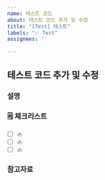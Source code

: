```yaml
---
name: 테스트 코드
about: 테스트 코드 추가 및 수정
title: "[Test] 테스트"
labels: "✅ Test"
assignees: ''

---
```


## 테스트 코드 추가 및 수정

### 설명

<!-- 간단한 설명을 작성합니다. -->

### 🗒 체크리스트

- [ ] 🔥
- [ ] 🔥
- [ ] 🔥

### 참고자료

<!-- 참고할 정보나 링크를 작성합니다. -->
